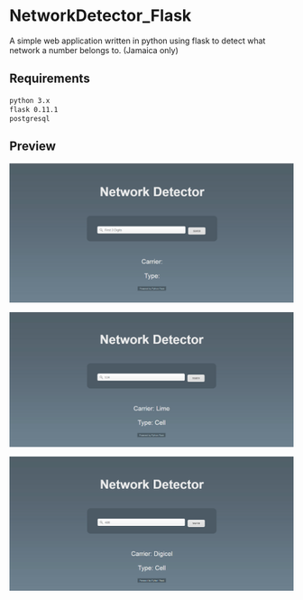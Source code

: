 # NetworkDetector_Flask
A simple web application written in python using flask to detect what network a number belongs to. (Jamaica only)

## Requirements
```
python 3.x
flask 0.11.1
postgresql
```
## Preview
![Alt text](/img/preview1.png "First Preview")

![Alt text](/img/preview2.png "Second Preview")

![Alt text](/img/preview3.png "Final Preview")
